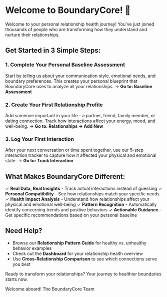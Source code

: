 # Welcome to BoundaryCore! 🎉

Welcome to your personal relationship health journey! You've just joined thousands of people who are transforming how they understand and nurture their relationships.

## Get Started in 3 Simple Steps:

### 1. Complete Your Personal Baseline Assessment
Start by telling us about your communication style, emotional needs, and boundary preferences. This creates your personal blueprint that BoundaryCore uses to analyze all your relationships.
→ **Go to: Baseline Assessment**

### 2. Create Your First Relationship Profile
Add someone important in your life - a partner, friend, family member, or dating connection. Track how interactions affect your energy, mood, and well-being.
→ **Go to: Relationships → Add New**

### 3. Log Your First Interaction
After your next conversation or time spent together, use our 5-step interaction tracker to capture how it affected your physical and emotional state.
→ **Go to: Track Interaction**

## What Makes BoundaryCore Different:

✓ **Real Data, Real Insights** - Track actual interactions instead of guessing
✓ **Personal Compatibility** - See how relationships match your specific needs
✓ **Health Impact Analysis** - Understand how relationships affect your physical and emotional well-being
✓ **Pattern Recognition** - Automatically identify concerning trends and positive behaviors
✓ **Actionable Guidance** - Get specific recommendations based on your personal baseline

## Need Help?
- Browse our **Relationship Pattern Guide** for healthy vs. unhealthy behavior examples
- Check out the **Dashboard** for your relationship health overview
- Use **Cross-Relationship Comparison** to see which connections serve you best

Ready to transform your relationships? Your journey to healthier boundaries starts now.

Welcome aboard!
The BoundaryCore Team